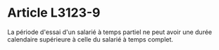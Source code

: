 # Article L3123-9

La période d'essai d'un salarié à temps partiel ne peut avoir une durée calendaire supérieure à celle du salarié à temps complet.